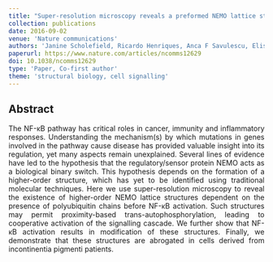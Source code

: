```yaml
---
title: "Super-resolution microscopy reveals a preformed NEMO lattice structure that is collapsed in incontinentia pigmenti"
collection: publications
date: 2016-09-02
venue: 'Nature communications'
authors: 'Janine Scholefield, Ricardo Henriques, Anca F Savulescu, Elisabeth Fontan, Alix Boucharlat, Emmanuel Laplantine, Asma Smahi, Alain Israël, Fabrice Agou, Musa M Mhlanga'
paperurl: https://www.nature.com/articles/ncomms12629
doi: 10.1038/ncomms12629
type: 'Paper, Co-first author'
theme: 'structural biology, cell signalling'
---
```


<h2> Abstract </h2>
<p align= "justify">
The NF-κB pathway has critical roles in cancer, immunity and inflammatory responses. Understanding the mechanism(s) by which mutations in genes involved in the pathway cause disease has provided valuable insight into its regulation, yet many aspects remain unexplained. Several lines of evidence have led to the hypothesis that the regulatory/sensor protein NEMO acts as a biological binary switch. This hypothesis depends on the formation of a higher-order structure, which has yet to be identified using traditional molecular techniques. Here we use super-resolution microscopy to reveal the existence of higher-order NEMO lattice structures dependent on the presence of polyubiquitin chains before NF-κB activation. Such structures may permit proximity-based trans-autophosphorylation, leading to cooperative activation of the signalling cascade. We further show that NF-κB activation results in modification of these structures. Finally, we demonstrate that these structures are abrogated in cells derived from incontinentia pigmenti patients.
